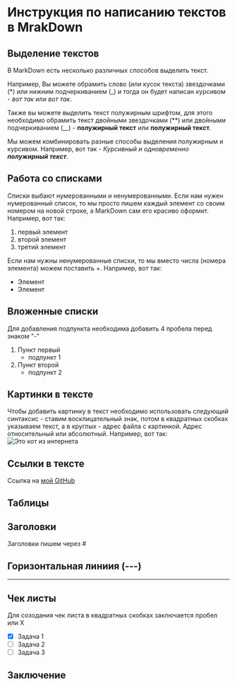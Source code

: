 # Инструкция по написанию текстов в MrakDown

## Выделение текстов

В MarkDown есть несколько различных способов выделить текст. 

Например, Вы можете обрамить слово (или кусок текста) звездочками (*) или нижним подчеркиванием (_) и тогда он будет написан курсивом - *вот так* или _вот так_.

Также вы можете выделить текст полужирным шрифтом, для этого необходимо обрамить текст двойными звездочками (**) или двойными подчеркиванием (__) - **полужирный текст** или __полужирный текст__.

Мы можем комбинировать разные способы выделения полужирным и курсивом. Например, вот так - _Курсивный и одновременно **полужирный текст**_.

## Работа со списками

Списки выбают нумерованными и ненумерованными. Если нам нужен нумерованный список, то мы просто пишем каждый элемент со своим номером на новой строке, а MarkDown сам его красиво оформит. Например, вот так:
1. первый элемент
2. второй элемент
3. третий элемент

Если нам нужны ненумерованные списки, то мы вместо числа (номера элемента) можем поставить +. Например, вот так:
+ Элемент
+ Элемент

## Вложенные списки
Для добавления подпункта необходима добавить 4 пробела перед знаком "-"

1. Пункт первый
    - подпункт 1
2. Пункт второй
    - подпункт 2

## Картинки в тексте

Чтобы добавить картинку в текст необходимо использовать следующий синтаксис - ставим восклицательный знак, потом в квадратных скобках указываем текст, а в круглых - адрес файла с картинкой. Адрес относительный или абсолютный. Например, вот так:
![Это кот из интернета](https://img.freepik.com/free-photo/cute-cat-relaxing-in-studio_23-2150692717.jpg)

## Ссылки в тексте

Ссылка на [мой GitHub](https://github.com/ScherbininSt)

## Таблицы

## Заголовки
Заголовки пишем через #

## Горизонтальная линиия (---)
---

 ## Чек листы
 Для созодания чек листа в квадратных скобках заключается пробел или X

- [X] Задача 1
- [ ] Задача 2
- [ ] Задача 3

## Заключение